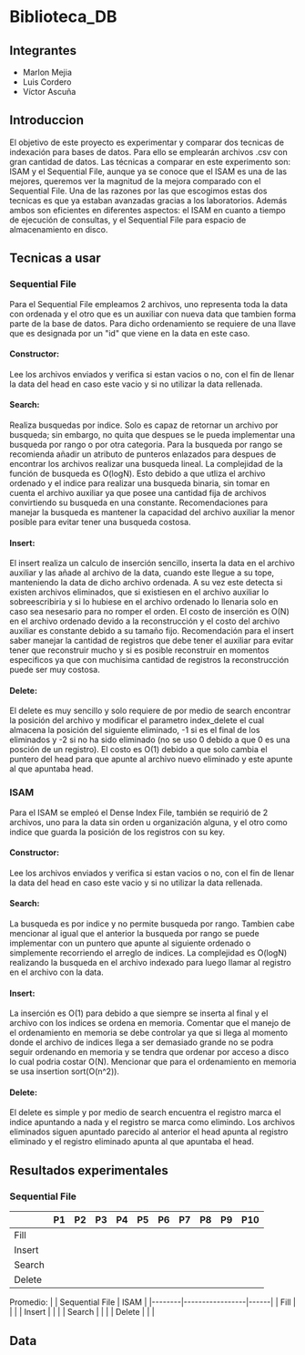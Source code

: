 # Biblioteca_DB
## Integrantes
- Marlon Mejia
- Luis Cordero
- Víctor Ascuña

## Introduccion
El objetivo de este proyecto es experimentar y comparar dos tecnicas de indexación para bases de datos. Para ello se emplearán archivos .csv con gran cantidad de datos. Las técnicas a comparar en este experimento son: ISAM y el Sequential File, aunque ya se conoce que el ISAM es una de las mejores, queremos ver la magnitud de la mejora comparado con el Sequential File. Una de las razones por las que escogimos estas dos tecnicas es que ya estaban avanzadas gracias a los laboratorios. Además ambos son eficientes en diferentes aspectos: el ISAM en cuanto a tiempo de ejecución de consultas, y el Sequential File para espacio de almacenamiento en disco.

## Tecnicas a usar
### Sequential File
Para el Sequential File empleamos 2 archivos, uno representa toda la data con ordenada y el otro que es un auxiliar con nueva data que tambien forma parte de la base de datos. Para dicho ordenamiento se requiere de una llave que es designada por un "id" que viene en la data en este caso.

#### Constructor:
Lee los archivos enviados y verifica si estan vacios o no, con el fin de llenar la data del head en caso este vacio y si no utilizar la data rellenada.

#### Search:
Realiza busquedas por indice. Solo es capaz de retornar un archivo por busqueda; sin embargo, no quita que despues se le pueda implementar una busqueda por rango o por otra categoria. Para la busqueda por rango se recomienda añadir un atributo de punteros enlazados para despues de encontrar los archivos realizar una busqueda lineal. La complejidad de la función de busqueda es O(logN). Esto debido a que utliza el archivo ordenado y el indice para realizar una busqueda binaria, sin tomar en cuenta el archivo auxiliar ya que posee una cantidad fija de archivos convirtiendo su busqueda en una constante. Recomendaciones para manejar la busqueda es mantener la capacidad del archivo auxiliar la menor posible para evitar tener una busqueda costosa.

#### Insert:
El insert realiza un calculo de inserción sencillo, inserta la data en el archivo auxiliar y las añade al archivo de la data, cuando este llegue a su tope, manteniendo la data de dicho archivo ordenada. A su vez este detecta si existen archivos eliminados, que si existiesen en el archivo auxiliar lo sobreescribiria y si lo hubiese en el archivo ordenado lo llenaria solo en caso sea nesesario para no romper el orden. El costo de inserción es O(N) en el archivo ordenado devido a la reconstrucción y el costo del archivo auxiliar es constante debido a su tamaño fijo. Recomendación para el insert saber manejar la cantidad de registros que debe tener el auxiliar para evitar tener que reconstruir mucho y si es posible reconstruir en momentos especificos ya que con muchisima cantidad de registros la reconstrucción puede ser muy costosa.

#### Delete:
El delete es muy sencillo y solo requiere de por medio de search encontrar la posición del archivo y modificar el parametro index_delete el cual almacena la posición del siguiente eliminado, -1 si es el final de los eliminados y -2 si no ha sido eliminado (no se uso 0 debido a que 0 es una posción de un registro). El costo es O(1) debido a que solo cambia el puntero del head para que apunte al archivo nuevo eliminado y este apunte al que apuntaba head.



### ISAM
Para el ISAM se empleó el Dense Index File, también se requirió de 2 archivos, uno para la data sin orden u organización alguna, y el otro como indice que guarda la posición de los registros con su key.

#### Constructor:
Lee los archivos enviados y verifica si estan vacios o no, con el fin de llenar la data del head en caso este vacio y si no utilizar la data rellenada.

#### Search:
La busqueda es por indice y no permite busqueda por rango. Tambien cabe mencionar al igual que el anterior la busqueda por rango se puede implementar con un puntero que apunte al siguiente ordenado o simplemente recorriendo el arreglo de indices. La complejidad es O(logN) realizando la busqueda en el archivo indexado para luego llamar al registro en el archivo con la data.

#### Insert:
La inserción es O(1) para debido a que siempre se inserta al final y el archivo con los indices se ordena en memoria. Comentar que el manejo de el ordenamiento en memoria se debe controlar ya que si llega al momento donde el archivo de indices llega a ser demasiado grande no se podra seguir ordenando en memoria y se tendra que ordenar por acceso a disco lo cual podria costar O(N). Mencionar que para el ordenamiento en memoria se usa insertion sort(O(n^2)).

#### Delete:
El delete es simple y por medio de search encuentra el registro marca el indice apuntando a nada y el registro se marca como elimindo. Los archivos eliminados siguen apuntado parecido al anterior el head apunta al registro eliminado y el registro eliminado apunta al que apuntaba el head.

## Resultados experimentales

### Sequential File

|        | P1 | P2 | P3 | P4 | P5 | P6 | P7 | P8 | P9 | P10 |
|--------|----|----|----|----|----|----|----|----|----|-----|
| Fill   |    |    |    |    |    |    |    |    |    |     |
| Insert |    |    |    |    |    |    |    |    |    |     |
| Search |    |    |    |    |    |    |    |    |    |     |
| Delete |    |    |    |    |    |    |    |    |    |     |


Promedio:
|        | Sequential File | ISAM |
|--------|-----------------|------|
| Fill   |                 |      |
| Insert |                 |      |
| Search |                 |      |
| Delete |                 |      |

## Data


